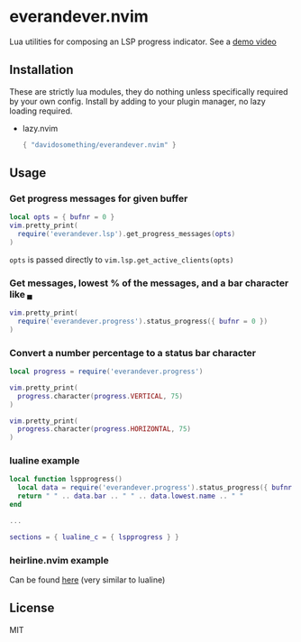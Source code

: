 # everandever.nvim

Lua utilities for composing an LSP progress indicator.
See a [demo video](https://user-images.githubusercontent.com/609213/220507323-635ef4c1-1089-432e-96e8-73b4493051f9.mp4)

## Installation

These are strictly lua modules, they do nothing unless specifically required
by your own config. Install by adding to your plugin manager, no lazy loading
required.

- lazy.nvim

    ```lua
    { "davidosomething/everandever.nvim" }
    ```

## Usage

### Get progress messages for given buffer

```lua
local opts = { bufnr = 0 }
vim.pretty_print(
  require('everandever.lsp').get_progress_messages(opts)
)
```

`opts` is passed directly to `vim.lsp.get_active_clients(opts)`

### Get messages, lowest % of the messages, and a bar character like `▄`

```lua
vim.pretty_print(
  require('everandever.progress').status_progress({ bufnr = 0 })
)
```

### Convert a number percentage to a status bar character

```lua
local progress = require('everandever.progress')

vim.pretty_print(
  progress.character(progress.VERTICAL, 75)
)

vim.pretty_print(
  progress.character(progress.HORIZONTAL, 75)
)
```

### lualine example

```lua
local function lspprogress()
  local data = require('everandever.progress').status_progress({ bufnr = 0 })
  return " " .. data.bar .. " " .. data.lowest.name .. " "
end

...

sections = { lualine_c = { lspprogress } }
```

### heirline.nvim example

Can be found [here](./lua/everandever/heirline.lua) (very similar to lualine)

## License

MIT
